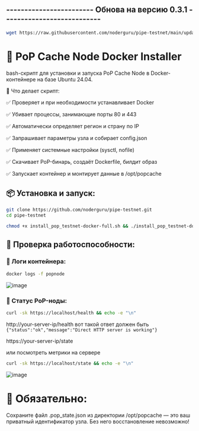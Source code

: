 ## ------------------------ Обнова на версию 0.3.1 ---------------------------
```bash
wget https://raw.githubusercontent.com/noderguru/pipe-testnet/main/update_node-pipe_v0.3.1.sh -O /opt/popcache/update_node-pipe_v0.3.1.sh && cd /opt/popcache/ && chmod +x update_node-pipe_v0.3.1.sh && ./update_node-pipe_v0.3.1.sh
```


# 🚀 PoP Cache Node Docker Installer

bash-скрипт для установки и запуска PoP Cache Node в Docker-контейнере на базе Ubuntu 24.04.

🧰 Что делает скрипт:

✅ Проверяет и при необходимости устанавливает Docker

✅ Убивает процессы, занимающие порты 80 и 443

✅ Автоматически определяет регион и страну по IP

✅ Запрашивает параметры узла и собирает config.json

✅ Применяет системные настройки (sysctl, nofile)

✅ Скачивает PoP-бинарь, создаёт Dockerfile, билдит образ

✅ Запускает контейнер и монтирует данные в /opt/popcache


## 📦 Установка и запуск:
```bash
git clone https://github.com/noderguru/pipe-testnet.git
cd pipe-testnet
```
```bash
chmod +x install_pop_testnet-docker-full.sh && ./install_pop_testnet-docker-full.sh
```
## 🔎 Проверка работоспособности:

### 📜 Логи контейнера:
```bash
docker logs -f popnode
```
![image](https://github.com/user-attachments/assets/dff0dc87-eaed-4b83-8849-e4e822e5e59c)


### 🧪 Статус PoP-ноды:

```bash
curl -sk https://localhost/health && echo -e "\n"
```
http://your-server-ip/health   вот такой ответ должен быть ```{"status":"ok","message":"Direct HTTP server is working"}```

https://your-server-ip/state

или посмотреть метрики на сервере 
```bash
curl -sk https://localhost/state && echo -e "\n"
```
![image](https://github.com/user-attachments/assets/69d84f7c-1823-4bdf-aed2-148817773e58)

# 💾 Обязательно:

Сохраните файл .pop_state.json из директории /opt/popcache — это ваш приватный идентификатор узла. Без него восстановление невозможно!



